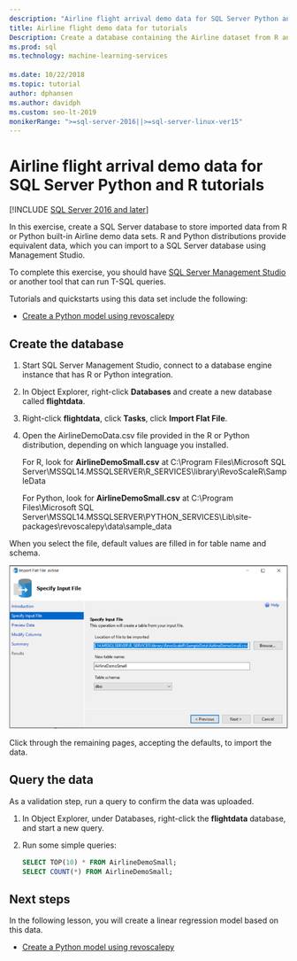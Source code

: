 ```yaml
---
description: "Airline flight arrival demo data for SQL Server Python and R tutorials"
title: Airline flight demo data for tutorials
Description: Create a database containing the Airline dataset from R and Python. This dataset is used in R and Python tutorials for SQL Server Machine Learning Services.
ms.prod: sql
ms.technology: machine-learning-services

ms.date: 10/22/2018  
ms.topic: tutorial
author: dphansen
ms.author: davidph
ms.custom: seo-lt-2019
monikerRange: ">=sql-server-2016||>=sql-server-linux-ver15"
---
```

#  Airline flight arrival demo data for SQL Server Python and R tutorials
[!INCLUDE [SQL Server 2016 and later](../../includes/applies-to-version/sqlserver2016.md)]

In this exercise, create a SQL Server database to store imported data from R or Python built-in Airline demo data sets. R and Python distributions provide equivalent data, which you can import to a SQL Server database using Management Studio.

To complete this exercise, you should have [SQL Server Management Studio](../../ssms/download-sql-server-management-studio-ssms.md?view=sql-server-2017&preserve-view=true) or another tool that can run T-SQL queries.

Tutorials and quickstarts using this data set include the following:

+  [Create a Python model using revoscalepy](use-python-revoscalepy-to-create-model.md)

## Create the database

1. Start SQL Server Management Studio, connect to a database engine instance that has R or Python integration.  

2. In Object Explorer, right-click **Databases** and create a new database called **flightdata**.

3. Right-click **flightdata**, click **Tasks**, click **Import Flat File**.

4. Open the AirlineDemoData.csv file provided in the R or Python distribution, depending on which language you installed.

   For R, look for **AirlineDemoSmall.csv** at C:\Program Files\Microsoft SQL Server\MSSQL14.MSSQLSERVER\R_SERVICES\library\RevoScaleR\SampleData
   
   For Python, look for **AirlineDemoSmall.csv** at C:\Program Files\Microsoft SQL Server\MSSQL14.MSSQLSERVER\PYTHON_SERVICES\Lib\site-packages\revoscalepy\data\sample_data
  
When you select the file, default values are filled in for table name and schema.

  ![Import flat file wizard showing airline demo defaults](media/import-airlinedemosmall.png)

Click through the remaining pages, accepting the defaults, to import the data.


## Query the data

As a validation step, run a query to confirm the data was uploaded.

1. In Object Explorer, under Databases, right-click the **flightdata** database, and start a new query.

2. Run some simple queries:

    ```sql
    SELECT TOP(10) * FROM AirlineDemoSmall;
    SELECT COUNT(*) FROM AirlineDemoSmall;
    ```

## Next steps

In the following lesson, you will create a linear regression model based on this data.

+ [Create a Python model using revoscalepy](use-python-revoscalepy-to-create-model.md)
